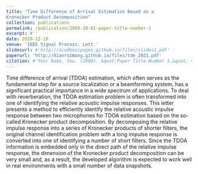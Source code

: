 ```yaml
---
title: "Time Difference of Arrival Estimation Based on a
Kronecker Product Decomposition"
collection: publications
permalink: /publication/2009-10-01-paper-title-number-1
excerpt: #''
date: 2020-12-18
venue: 'IEEE Signal Process. Lett.'
slidesurl: #'http://academicpages.github.io/files/slides1.pdf'
paperurl: 'http://XianruiWang.github.io/files/tde_2021.pdf'
citation: #'Your Name, You. (2009). &quot;Paper Title Number 1.&quot; <i>Journal 1</i>. 1(1).'
---
```


Time difference of arrival (TDOA) estimation, which
often serves as the fundamental step for a source localization or
a beamforming system, has a significant practical importance in
a wide spectrum of applications. To deal with reverberation, the
TDOA estimation problem is often transformed into one of identifying the relative acoustic impulse responses. This letter presents
a method to efficiently identify the relative acoustic impulse response between two microphones for TDOA estimation based on
the so-called Kronecker product decomposition. By decomposing
the relative impulse response into a series of Kronecker products
of shorter filters, the original channel identification problem with a
long impulse response is converted into one of identifying a number
of short filters. Since the TDOA information is embedded only in
the direct path of the relative impulse response, the dimension of
the Kronecker product decomposition can be very small and, as
a result, the developed algorithm is expected to work well in real
environments with a small number of data snapshots.